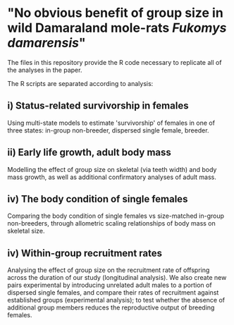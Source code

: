 # "No obvious benefit of group size in wild Damaraland mole-rats _Fukomys_ _damarensis_"

The files in this repository provide the R code necessary to replicate all of the analyses in the paper. 


The R scripts are separated according to analysis:

## i) Status-related survivorship in females

Using multi-state models to estimate 'survivorship' of females in one of three states: in-group non-breeder, dispersed single female, breeder. 

## ii) Early life growth, adult body mass

Modelling the effect of group size on skeletal (via teeth width) and body mass growth, as well as additional confirmatory analyses of adult mass.

## iv) The body condition of single females

Comparing the body condition of single females vs size-matched in-group non-breeders, through allometric scaling relationships of body mass on skeletal size. 

## iv) Within-group recruitment rates

Analysing the effect of group size on the recruitment rate of offspring across the duration of our study (longitudinal analysis). We also create new pairs experimental by introducing unrelated adult males to a portion of dispersed single females, and compare their rates of recruitment against established groups (experimental analysis); to test whether the absence of additional group members reduces the reproductive output of breeding females. 
